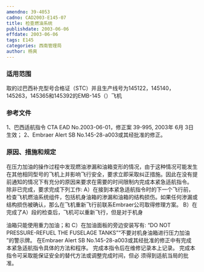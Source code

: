 ```yaml
---
amendno: 39-4053
cadno: CAD2003-E145-07
title: 检查燃油系统
publishdate: 2003-06-06
effdate: 2003-06-06
tags: E145
categories: 西南管理局
author: 杨爽
---
```


### 适用范围 
取的过巴西补充型号合格证（STC）并且生产线号为145122，145140，145263，145365和145392的EMB-145（）飞机

### 参考文件
1、巴西适航指令 CTA EAD No.2003-06-01，修正案 39-995, 2003年 6月 3日生效； 
2、Embraer Alert SB No.145-28-a003或其经批准的修正。

### 原因、措施和规定 
在压力加油的操作过程中发现燃油渗漏和油箱变形的情况，由于这种情况可能发生在其他相同型号的飞机上并影响飞行安全，要求立即采取纠正措施。因此在没有提前通知的情况下有充分的原因来要求在需要的时间限制内完成本紧急适航指令。 
除非已完成，要求完成下列工作: 
A）在接到本紧急适航指令时的下一个飞行前，检查飞机燃油系统组件，包括机身油箱的渗漏和油箱的结构损伤。如果任何渗漏或结构损伤被确认，那么在飞机重新飞行前联系Embraer公司取得修理方案。 
B）在完成了A）段的检查后，飞机可以重新飞行，但是对于机身
  
油箱只能使用重力加油；和 
C）在加油面板的旁边安装写有: “DO NOT PRESSURE-REFUEL THE FUSELAGE TANKS”“不要对机身油箱进行压力加油 ”的警示牌。 在Embraer Alert SB No.145-28-a003或其经批准的修正中有完成
本紧急适航指令具体的方法和程序。 完成本指令后在维修记录本上记录。 完成本指令可采取能保证安全的替代方法或调整完成时间，但必
须得到适航当局的批准。
